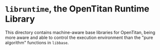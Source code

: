 # `libruntime`, the OpenTitan Runtime Library

This directory contains machine-aware base libraries for OpenTitan, being more
aware and able to control the execution environment than the "pure algorithm"
functions in `libbase`.
